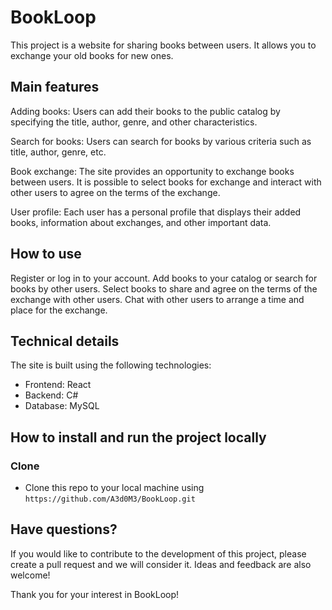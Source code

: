 # BookLoop
This project is a website for sharing books between users. It allows you to exchange your old books for new ones.

## Main features
Adding books: Users can add their books to the public catalog by specifying the title, author, genre, and other characteristics.

Search for books: Users can search for books by various criteria such as title, author, genre, etc.

Book exchange: The site provides an opportunity to exchange books between users. It is possible to select books for exchange and interact with other users to agree on the terms of the exchange.

User profile: Each user has a personal profile that displays their added books, information about exchanges, and other important data. 

## How to use
Register or log in to your account.
Add books to your catalog or search for books by other users.
Select books to share and agree on the terms of the exchange with other users.
Chat with other users to arrange a time and place for the exchange.

## Technical details
The site is built using the following technologies:

- Frontend: React
- Backend: C#
- Database: MySQL

## How to install and run the project locally
### Clone

- Clone this repo to your local machine using `https://github.com/A3d0M3/BookLoop.git`

## Have questions? 
If you would like to contribute to the development of this project, please create a pull request and we will consider it. Ideas and feedback are also welcome!

Thank you for your interest in BookLoop!
